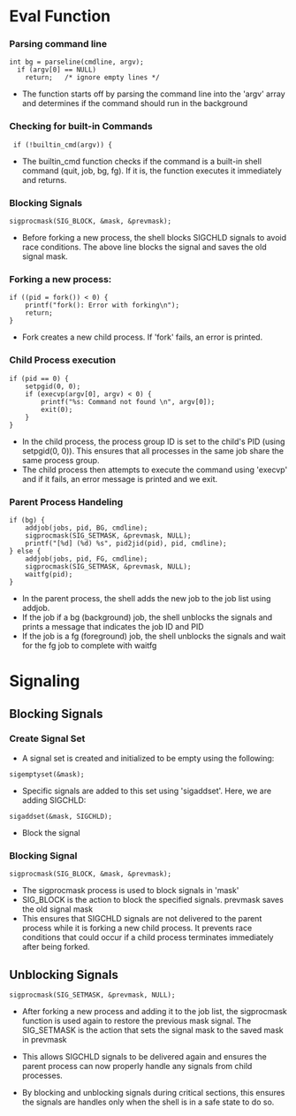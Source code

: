 # Eval Function
### Parsing command line
```
int bg = parseline(cmdline, argv); 
  if (argv[0] == NULL)  
    return;   /* ignore empty lines */
```
* The function starts off by parsing the command line into the 'argv' array and determines if the command should run in the background

### Checking for built-in Commands
```
 if (!builtin_cmd(argv)) {
```
* The builtin_cmd function checks if the command is a built-in shell command (quit, job, bg, fg). If it is, the function executes it immediately and returns.

### Blocking Signals
```
sigprocmask(SIG_BLOCK, &mask, &prevmask);
```
* Before forking a new process, the shell blocks SIGCHLD signals to avoid race conditions. The above line blocks the signal and saves the old signal mask. 

### Forking a new process:
```
if ((pid = fork()) < 0) {
    printf("fork(): Error with forking\n");
    return;
}

```
* Fork creates a new child process. If 'fork' fails, an error is printed.
### Child Process execution
```
if (pid == 0) { 
    setpgid(0, 0); 
    if (execvp(argv[0], argv) < 0) {
        printf("%s: Command not found \n", argv[0]);
        exit(0);
    }
}
```
* In the child process, the process group ID is set to the child's PID (using setpgid(0, 0)). This ensures that all processes in the same job share the same process group.
* The child process then attempts to execute the command using 'execvp' and if it fails, an error message is printed and we exit.

### Parent Process Handeling
```
if (bg) {
    addjob(jobs, pid, BG, cmdline);
    sigprocmask(SIG_SETMASK, &prevmask, NULL);
    printf("[%d] (%d) %s", pid2jid(pid), pid, cmdline);
} else {
    addjob(jobs, pid, FG, cmdline);
    sigprocmask(SIG_SETMASK, &prevmask, NULL);
    waitfg(pid);
}
```
* In the parent process, the shell adds the new job to the job list using addjob.
* If the job if a bg (background) job, the shell unblocks the signals and prints a message that indicates the job ID and PID
* If the job is a fg (foreground) job, the shell unblocks the signals and wait for the fg job to complete with waitfg

# Signaling

## Blocking Signals

### Create Signal Set
* A signal set is created and initialized to be empty using the following:
```
sigemptyset(&mask);
```
* Specific signals are added to this set using 'sigaddset'. Here, we are adding SIGCHLD:
```
sigaddset(&mask, SIGCHLD);
```
* Block the signal

### Blocking Signal
```
sigprocmask(SIG_BLOCK, &mask, &prevmask);
```
* The sigprocmask process is used to block signals in 'mask'
* SIG_BLOCK is the action to block the specified signals. prevmask saves the old signal mask
* This ensures that SIGCHLD signals are not delivered to the parent process while it is forking a new child process. It prevents race conditions that could occur if a child process terminates immediately after being forked.

## Unblocking Signals
```
sigprocmask(SIG_SETMASK, &prevmask, NULL);

```
* After forking a new process and adding it to the job list, the sigprocmask function is used again to restore the previous mask signal. The SIG_SETMASK is the action that sets the signal mask to the saved mask in prevmask
* This allows SIGCHLD signals to be delivered again and ensures the parent process can now properly handle any signals from child processes.

* By blocking and unblocking signals during critical sections, this ensures the signals are handles only when the shell is in a safe state to do so.

